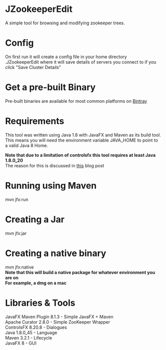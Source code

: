 JZookeeperEdit
==============

A simple tool for browsing and modifying zookeeper trees.


Config
=======
On first run it will create a config file in your home directory .JZookeeperEdit
where it will save details of servers you connect to if you click "Save Cluster Details"


Get a pre-built Binary
======================
Pre-built binaries are available for most common platforms on [Bintray](https://bintray.com/feldoh/JZookeeperEdit/JZookeeperEdit)


Requirements
==============
This tool was written using Java 1.8 with JavaFX and Maven as its build tool.
This means you will need the environment variable JAVA_HOME to point to a valid Java 8 Home.

**Note that due to a limitation of controlsfx this tool requires at least Java 1.8.0_20**<br>
The reason for this is discussed in [this](http://fxexperience.com/2014/09/announcing-controlsfx-8-20-7/) blog post

Running using Maven
====================
mvn jfx:run


Creating a Jar
===============
mvn jfx:jar


Creating a native binary
=========================
mvn jfx:native
<br>**Note that this will build a native package for whatever environment you are on**
<br>**For example, a dmg on a mac**


Libraries & Tools
=========================
JavaFX Maven Plugin 8.1.3  - Simple JavaFX + Maven<br>
Apache Curator 2.8.0       - Simple ZooKeeper Wrapper<br>
ControlsFX 8.20.8          - Dialogues<br>
Java 1.8.0_45              - Language<br>
Maven 3.2.1                - Lifecycle<br>
JavaFX 8                   - GUI

